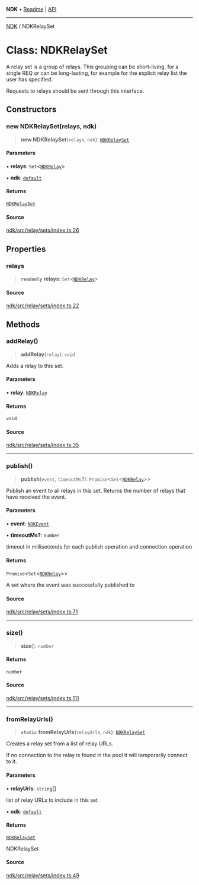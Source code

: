 **NDK** • [Readme](../README.md) \| [API](../globals.md)

***

[NDK](../README.md) / NDKRelaySet

# Class: NDKRelaySet

A relay set is a group of relays. This grouping can be short-living, for a single
REQ or can be long-lasting, for example for the explicit relay list the user
has specified.

Requests to relays should be sent through this interface.

## Constructors

### new NDKRelaySet(relays, ndk)

> **new NDKRelaySet**(`relays`, `ndk`): [`NDKRelaySet`](NDKRelaySet.md)

#### Parameters

• **relays**: `Set`\<[`NDKRelay`](NDKRelay.md)\>

• **ndk**: [`default`](default.md)

#### Returns

[`NDKRelaySet`](NDKRelaySet.md)

#### Source

[ndk/src/relay/sets/index.ts:26](https://github.com/nostr-dev-kit/ndk/blob/d04eef3/ndk/src/relay/sets/index.ts#L26)

## Properties

### relays

> **`readonly`** **relays**: `Set`\<[`NDKRelay`](NDKRelay.md)\>

#### Source

[ndk/src/relay/sets/index.ts:22](https://github.com/nostr-dev-kit/ndk/blob/d04eef3/ndk/src/relay/sets/index.ts#L22)

## Methods

### addRelay()

> **addRelay**(`relay`): `void`

Adds a relay to this set.

#### Parameters

• **relay**: [`NDKRelay`](NDKRelay.md)

#### Returns

`void`

#### Source

[ndk/src/relay/sets/index.ts:35](https://github.com/nostr-dev-kit/ndk/blob/d04eef3/ndk/src/relay/sets/index.ts#L35)

***

### publish()

> **publish**(`event`, `timeoutMs`?): `Promise`\<`Set`\<[`NDKRelay`](NDKRelay.md)\>\>

Publish an event to all relays in this set. Returns the number of relays that have received the event.

#### Parameters

• **event**: [`NDKEvent`](NDKEvent.md)

• **timeoutMs?**: `number`

timeout in milliseconds for each publish operation and connection operation

#### Returns

`Promise`\<`Set`\<[`NDKRelay`](NDKRelay.md)\>\>

A set where the event was successfully published to

#### Source

[ndk/src/relay/sets/index.ts:71](https://github.com/nostr-dev-kit/ndk/blob/d04eef3/ndk/src/relay/sets/index.ts#L71)

***

### size()

> **size**(): `number`

#### Returns

`number`

#### Source

[ndk/src/relay/sets/index.ts:111](https://github.com/nostr-dev-kit/ndk/blob/d04eef3/ndk/src/relay/sets/index.ts#L111)

***

### fromRelayUrls()

> **`static`** **fromRelayUrls**(`relayUrls`, `ndk`): [`NDKRelaySet`](NDKRelaySet.md)

Creates a relay set from a list of relay URLs.

If no connection to the relay is found in the pool it will temporarily
connect to it.

#### Parameters

• **relayUrls**: `string`[]

list of relay URLs to include in this set

• **ndk**: [`default`](default.md)

#### Returns

[`NDKRelaySet`](NDKRelaySet.md)

NDKRelaySet

#### Source

[ndk/src/relay/sets/index.ts:49](https://github.com/nostr-dev-kit/ndk/blob/d04eef3/ndk/src/relay/sets/index.ts#L49)
